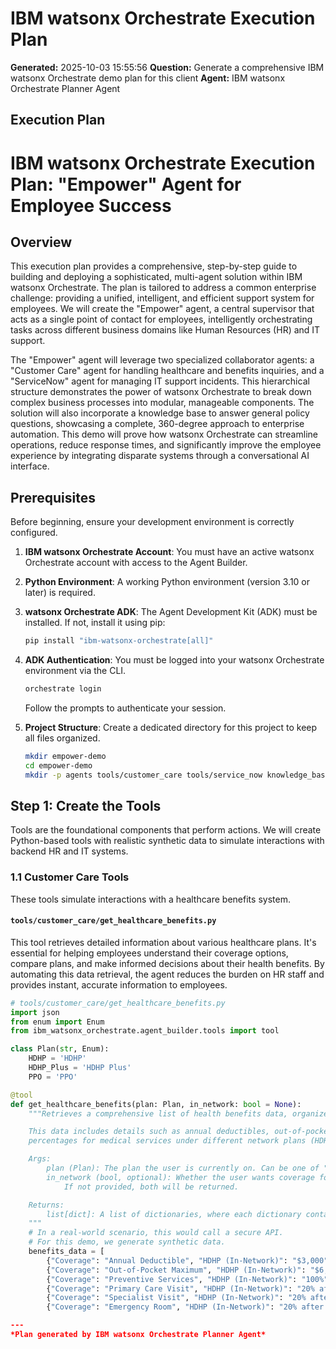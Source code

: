 # IBM watsonx Orchestrate Execution Plan

**Generated:** 2025-10-03 15:55:56
**Question:** Generate a comprehensive IBM watsonx Orchestrate demo plan for this client
**Agent:** IBM watsonx Orchestrate Planner Agent

## Execution Plan

# IBM watsonx Orchestrate Execution Plan: "Empower" Agent for Employee Success

## Overview

This execution plan provides a comprehensive, step-by-step guide to building and deploying a sophisticated, multi-agent solution within IBM watsonx Orchestrate. The plan is tailored to address a common enterprise challenge: providing a unified, intelligent, and efficient support system for employees. We will create the "Empower" agent, a central supervisor that acts as a single point of contact for employees, intelligently orchestrating tasks across different business domains like Human Resources (HR) and IT support.

The "Empower" agent will leverage two specialized collaborator agents: a "Customer Care" agent for handling healthcare and benefits inquiries, and a "ServiceNow" agent for managing IT support incidents. This hierarchical structure demonstrates the power of watsonx Orchestrate to break down complex business processes into modular, manageable components. The solution will also incorporate a knowledge base to answer general policy questions, showcasing a complete, 360-degree approach to enterprise automation. This demo will prove how watsonx Orchestrate can streamline operations, reduce response times, and significantly improve the employee experience by integrating disparate systems through a conversational AI interface.

## Prerequisites

Before beginning, ensure your development environment is correctly configured.

1.  **IBM watsonx Orchestrate Account**: You must have an active watsonx Orchestrate account with access to the Agent Builder.
2.  **Python Environment**: A working Python environment (version 3.10 or later) is required.
3.  **watsonx Orchestrate ADK**: The Agent Development Kit (ADK) must be installed. If not, install it using pip:
    ```bash
    pip install "ibm-watsonx-orchestrate[all]"
    ```
4.  **ADK Authentication**: You must be logged into your watsonx Orchestrate environment via the CLI.
    ```bash
    orchestrate login
    ```
    Follow the prompts to authenticate your session.
5.  **Project Structure**: Create a dedicated directory for this project to keep all files organized.

    ```bash
    mkdir empower-demo
    cd empower-demo
    mkdir -p agents tools/customer_care tools/service_now knowledge_base/documents
    ```

## Step 1: Create the Tools

Tools are the foundational components that perform actions. We will create Python-based tools with realistic synthetic data to simulate interactions with backend HR and IT systems.

### 1.1 Customer Care Tools

These tools simulate interactions with a healthcare benefits system.

#### `tools/customer_care/get_healthcare_benefits.py`

This tool retrieves detailed information about various healthcare plans. It's essential for helping employees understand their coverage options, compare plans, and make informed decisions about their health benefits. By automating this data retrieval, the agent reduces the burden on HR staff and provides instant, accurate information to employees.

```python
# tools/customer_care/get_healthcare_benefits.py
import json
from enum import Enum
from ibm_watsonx_orchestrate.agent_builder.tools import tool

class Plan(str, Enum):
    HDHP = 'HDHP'
    HDHP_Plus = 'HDHP Plus'
    PPO = 'PPO'

@tool
def get_healthcare_benefits(plan: Plan, in_network: bool = None):
    """Retrieves a comprehensive list of health benefits data, organized by coverage type and plan variant.

    This data includes details such as annual deductibles, out-of-pocket maximums, and various co-pays or
    percentages for medical services under different network plans (HDHP, HDHP Plus, and PPO).

    Args:
        plan (Plan): The plan the user is currently on. Can be one of "HDHP", "HDHP Plus", or "PPO".
        in_network (bool, optional): Whether the user wants coverage for in-network or out-of-network.
            If not provided, both will be returned.

    Returns:
        list[dict]: A list of dictionaries, where each dictionary contains details about benefit coverage.
    """
    # In a real-world scenario, this would call a secure API.
    # For this demo, we generate synthetic data.
    benefits_data = [
        {"Coverage": "Annual Deductible", "HDHP (In-Network)": "$3,000", "HDHP (Out-of-Network)": "$6,000", "HDHP Plus (In-Network)": "$2,000", "HDHP Plus (Out-of-Network)": "$4,000", "PPO (In-Network)": "$1,000", "PPO (Out-of-Network)": "$2,000"},
        {"Coverage": "Out-of-Pocket Maximum", "HDHP (In-Network)": "$6,000", "HDHP (Out-of-Network)": "$12,000", "HDHP Plus (In-Network)": "$4,000", "HDHP Plus (Out-of-Network)": "$8,000", "PPO (In-Network)": "$3,000", "PPO (Out-of-Network)": "$6,000"},
        {"Coverage": "Preventive Services", "HDHP (In-Network)": "100%", "HDHP (Out-of-Network)": "70%", "HDHP Plus (In-Network)": "100%", "HDHP Plus (Out-of-Network)": "80%", "PPO (In-Network)": "100%", "PPO (Out-of-Network)": "80%"},
        {"Coverage": "Primary Care Visit", "HDHP (In-Network)": "20% after deductible", "HDHP (Out-of-Network)": "40% after deductible", "HDHP Plus (In-Network)": "$30 copay", "HDHP Plus (Out-of-Network)": "40% after deductible", "PPO (In-Network)": "$25 copay", "PPO (Out-of-Network)": "40% after deductible"},
        {"Coverage": "Specialist Visit", "HDHP (In-Network)": "20% after deductible", "HDHP (Out-of-Network)": "40% after deductible", "HDHP Plus (In-Network)": "$50 copay", "HDHP Plus (Out-of-Network)": "40% after deductible", "PPO (In-Network)": "$50 copay", "PPO (Out-of-Network)": "40% after deductible"},
        {"Coverage": "Emergency Room", "HDHP (In-Network)": "20% after deductible", "HDHP (Out-of-Network)": "20% after deductible", "HDHP Plus (In-Network)": "$250 copay", "HDHP Plus (Out-of-Network)": "$250

---
*Plan generated by IBM watsonx Orchestrate Planner Agent*
